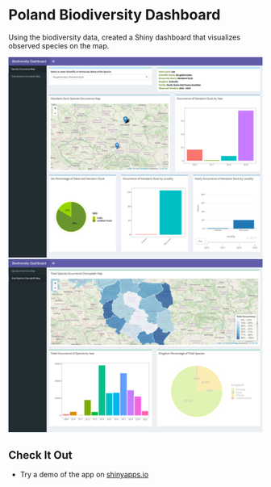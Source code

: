 # Poland Biodiversity Dashboard
Using the biodiversity data, created a Shiny dashboard that visualizes observed species on the map.

![name-of-you-image](https://github.com/avinashsajeevan/Poland-Biodiversity-Dashboard/blob/main/Screenshots/screencapture1.png)
![name-of-you-image](https://github.com/avinashsajeevan/Poland-Biodiversity-Dashboard/blob/main/Screenshots/screencapture2.png)

## Check It Out
- Try a demo of the app on [shinyapps.io](https://avinash93.shinyapps.io/Poland_Biodiversity_Dashboard/)
